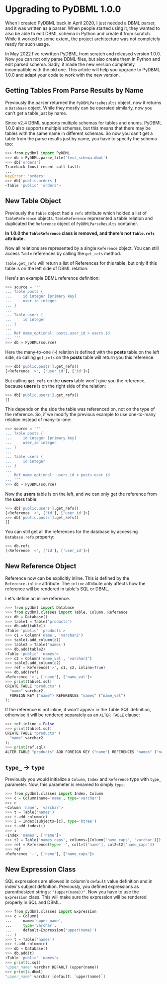# Upgrading to PyDBML 1.0.0

When I created PyDBML back in April 2020, I just needed a DBML parser, and it was written as a parser. When people started using it, they wanted to also be able to edit DBML schema in Python and create it from scratch. While it worked to some extent, the project architecture was not completely ready for such usage.

In May 2022 I've rewritten PyDBML from scratch and released version 1.0.0. Now you can not only parse DBML files, but also create them in Python and edit parsed schema. Sadly, it made the new version completely incompatible with the old one. This article will help you upgrade to PyDBML 1.0.0 and adapt your code to work with the new version.

## Getting Tables From Parse Results by Name

Previously the parser returned the `PyDBMLParseResults` object, now it returns a `Database` object. While they mostly can be operated similarly, now you can't get a table just by name.

Since v2.4 DBML supports multiple schemas for tables and enums. PyDBML 1.0.0 also supports multiple schemas, but this means that there may be tables with the same name in different schemas. So now you can't get a table from the parse results just by name, you have to specify the schema too:

```python
>>> from pydbml import PyDBML
>>> db = PyDBML.parse_file('test_schema.dbml')
>>> db['orders']
Traceback (most recent call last):
...
KeyError: 'orders'
>>> db['public.orders']
<Table 'public' 'orders'>

```

## New Table Object

Previously the `Table` object had a `refs` attribute which holded a list of `TableReference` objects. `TableReference` represented a table relation and duplicated the `Reference` object of `PyDBMLParseResults` container.

**In 1.0.0 the `TableReference` class is removed, and there's not `Table.refs` attribute.**

Now all relations are represented by a single `Reference` object. You can still access `Table` references by calling the `get_refs` method.

`Table.get_refs` will return a list of References for this table, but only if this table is on the left side of DBML relation.

Here's an example DBML reference definition:

```python
>>> source = '''
... Table posts {
...     id integer [primary key]
...     user_id integer
... }
... 
... Table users {
...     id integer
... }
... 
... Ref name_optional: posts.user_id > users.id
... '''
>>> db = PyDBML(source)

```

Here the many-to-one (`>`) relation is defined with the **posts** table on the left side, so calling `get_refs` on the **posts** table will return you this reference:

```python
>>> db['public.posts'].get_refs()
[<Reference '>', ['user_id'], ['id']>]

```

But calling `get_refs` on the **users** table won't give you the reference, because **users** is on the right side of the relation:

```python
>>> db['public.users'].get_refs()
[]

```

This depends on the side the table was referenced on, not on the type of the reference. So, if we modify the previous example to use one-to-many relation instead of many-to-one:

```python
>>> source = '''
... Table posts {
...     id integer [primary key]
...     user_id integer
... }
... 
... Table users {
...     id integer
... }
... 
... Ref name_optional: users.id < posts.user_id
... '''
>>> db = PyDBML(source)

```

Now the **users** table is on the left, and we can only get the reference from the **users** table:

```python
>>> db['public.users'].get_refs()
[<Reference '<', ['id'], ['user_id']>]
>>> db['public.posts'].get_refs()
[]

```

You can still get all the references for the database by accessing `Database.refs` property:

```python
>>> db.refs
[<Reference '<', ['id'], ['user_id']>]

```

## New Reference Object

Reference now can be explicitly inline. This is defined by the `Reference.inline` attribute. The `inline` attribute only affects how the reference will be rendered in table's SQL or DBML.

Let's define an inline reference.

```python
>>> from pydbml import Database
>>> from pydbml.classes import Table, Column, Reference
>>> db = Database()
>>> table1 = Table('products')
>>> db.add(table1)
<Table 'public' 'products'>
>>> c1 = Column('name', 'varchar2')
>>> table1.add_column(c1)
>>> table2 = Table('names')
>>> db.add(table2)
<Table 'public' 'names'>
>>> c2 = Column('name_val', 'varchar2')
>>> table2.add_column(c2)
>>> ref = Reference('>', c1, c2, inline=True)
>>> db.add(ref)
<Reference '>', ['name'], ['name_val']>
>>> print(table1.sql)
CREATE TABLE "products" (
  "name" varchar2,
  FOREIGN KEY ("name") REFERENCES "names" ("name_val")
);

```

If the reference is not inline, it won't appear in the Table SQL definition, otherwise it will be rendered separately as an `ALTER TABLE` clause:

```python
>>> ref.inline = False
>>> print(table1.sql)
CREATE TABLE "products" (
  "name" varchar2
);
>>> print(ref.sql)
ALTER TABLE "products" ADD FOREIGN KEY ("name") REFERENCES "names" ("name_val");

```

## `type_` -> `type`

Previously you would initialize a `Column`, `Index` and `Reference` type with `type_` parameter. Now, this parameter is renamed to simply `type`.

```python
>>> from pydbml.classes import Index, Column
>>> c = Column(name='name', type='varchar')
>>> c
<Column 'name', 'varchar'>
>>> t = Table('names')
>>> t.add_column(c)
>>> i = Index(subjects=[c], type='btree')
>>> t.add_index(i)
>>> i
<Index 'names', ['name']>
>>> t2 = Table('names_caps', columns=[Column('name_caps', 'varchar')])
>>> ref = Reference(type='-', col1=t['name'], col2=t2['name_caps'])
>>> ref
<Reference '-', ['name'], ['name_caps']>

```

## New Expression Class

SQL expressions are allowed in column's `default` value definition and in index's subject definition. Previously, you defined expressions as parenthesized strings: `"(upper(name))"`. Now you have to use the `Expression` class. This will make sure the expression will be rendered properly in SQL and DBML.

```python
>>> from pydbml.classes import Expression
>>> c = Column(
...     name='upper_name',
...     type='varchar',
...     default=Expression('upper(name)')
... )
>>> t = Table('names')
>>> t.add_column(c)
>>> db = Database()
>>> db.add(t)
<Table 'public' 'names'>
>>> print(c.sql)
"upper_name" varchar DEFAULT (upper(name))
>>> print(c.dbml)
"upper_name" varchar [default: `upper(name)`]

```